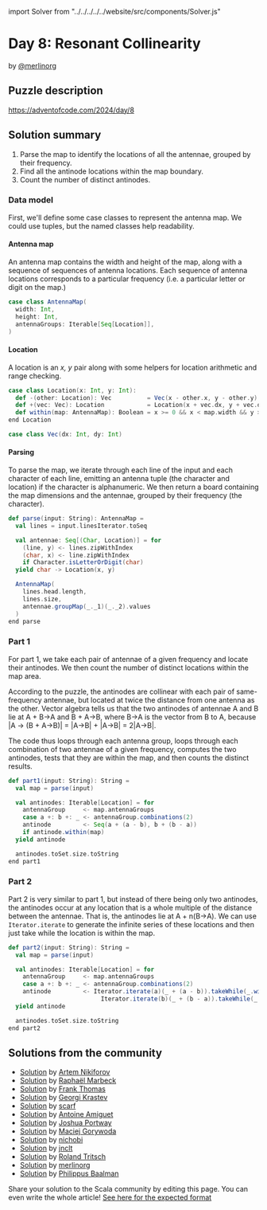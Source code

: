 import Solver from "../../../../../website/src/components/Solver.js"

# Day 8: Resonant Collinearity

by [@merlinorg](https://github.com/merlinorg)

## Puzzle description

https://adventofcode.com/2024/day/8

## Solution summary

1. Parse the map to identify the locations of all the antennae,
grouped by their frequency.
2. Find all the antinode locations within the map boundary.
3. Count the number of distinct antinodes.

### Data model

First, we'll define some case classes to represent the antenna map.
We could use tuples, but the named classes help readability.

#### Antenna map

An antenna map contains the width and height of the map, along with
a sequence of sequences of antenna locations. Each sequence of antenna
locations corresponds to a particular frequency (i.e. a particular
letter or digit on the map.)

```scala 3
case class AntennaMap(
  width: Int,
  height: Int,
  antennaGroups: Iterable[Seq[Location]],
)
```

#### Location

A location is an *x, y* pair along with some helpers for location
arithmetic and range checking.

```scala 3
case class Location(x: Int, y: Int):
  def -(other: Location): Vec          = Vec(x - other.x, y - other.y)
  def +(vec: Vec): Location            = Location(x + vec.dx, y + vec.dy)
  def within(map: AntennaMap): Boolean = x >= 0 && x < map.width && y >= 0 && y < map.height
end Location

case class Vec(dx: Int, dy: Int)
```

#### Parsing

To parse the map, we iterate through each line of the input and each
character of each line, emitting an antenna tuple (the character and
location) if the character is alphanumeric. We then return a board
containing the map dimensions and the antennae, grouped by their
frequency (the character).

```scala 3
def parse(input: String): AntennaMap =
  val lines = input.linesIterator.toSeq

  val antennae: Seq[(Char, Location)] = for
    (line, y) <- lines.zipWithIndex
    (char, x) <- line.zipWithIndex
    if Character.isLetterOrDigit(char)
  yield char -> Location(x, y)

  AntennaMap(
    lines.head.length,
    lines.size,
    antennae.groupMap(_._1)(_._2).values
  )
end parse
```

### Part 1

For part 1, we take each pair of antennae of a given frequency and locate
their antinodes. We then count the number of distinct locations within the
map area.

According to the puzzle, the antinodes are collinear with each pair of
same-frequency antennae, but located at twice the distance from one antenna
as the other. Vector algebra tells us that the two antinodes of antennae A and
B lie at A + B→A and B + A→B, where B→A is the vector from B to A, because
|A → (B + A→B)| = |A→B| + |A→B| = 2|A→B|.

The code thus loops through each antenna group, loops through each combination
of two antennae of a given frequency, computes the two antinodes, tests that
they are within the map, and then counts the distinct results.

```scala 3
def part1(input: String): String =
  val map = parse(input)

  val antinodes: Iterable[Location] = for
    antennaGroup     <- map.antennaGroups
    case a +: b +: _ <- antennaGroup.combinations(2)
    antinode         <- Seq(a + (a - b), b + (b - a))
    if antinode.within(map)
  yield antinode

  antinodes.toSet.size.toString
end part1
```

### Part 2

Part 2 is very similar to part 1, but instead of there being only two antinodes,
the antinodes occur at any location that is a whole multiple of the distance
between the antennae. That is, the antinodes lie at A + n(B→A). We can use
`Iterator.iterate` to generate the infinite series of these locations and then
just take while the location is within the map.

```scala 3
def part2(input: String): String =
  val map = parse(input)

  val antinodes: Iterable[Location] = for
    antennaGroup     <- map.antennaGroups
    case a +: b +: _ <- antennaGroup.combinations(2)
    antinode         <- Iterator.iterate(a)(_ + (a - b)).takeWhile(_.within(map)) ++
                          Iterator.iterate(b)(_ + (b - a)).takeWhile(_.within(map))
  yield antinode

  antinodes.toSet.size.toString
end part2
```


## Solutions from the community
- [Solution](https://github.com/nikiforo/aoc24/blob/main/src/main/scala/io/github/nikiforo/aoc24/D8T2.scala) by [Artem Nikiforov](https://github.com/nikiforo)
- [Solution](https://github.com/rmarbeck/advent2024/blob/main/day8/src/main/scala/Solution.scala) by [Raphaël Marbeck](https://github.com/rmarbeck)
- [Solution](https://github.com/fthomas/aoc24/blob/main/src/main/scala/Day08.scala) by [Frank Thomas](https://github.com/fthomas)
- [Solution](https://github.com/profunctor-optics/advent-2024/blob/main/src/main/scala/advent2024/Day08.scala) by [Georgi Krastev](https://github.com/joroKr21)
- [Solution](https://github.com/scarf005/aoc-scala/blob/main/2024/day08.scala) by [scarf](https://github.com/scarf005)
- [Solution](https://github.com/aamiguet/advent-2024/blob/main/src/main/scala/ch/aamiguet/advent2024/Day8.scala) by [Antoine Amiguet](https://github.com/aamiguet)
- [Solution](https://github.com/jportway/advent2024/blob/master/src/main/scala/Day8.scala) by [Joshua Portway](https://github.com/jportway)
- [Solution](https://github.com/makingthematrix/AdventOfCode2024/blob/main/src/main/scala/io/github/makingthematrix/AdventofCode2024/DayEight.scala) by [Maciej Gorywoda](https://github.com/makingthematrix)
- [Solution](https://github.com/nichobi/advent-of-code-2024/blob/main/08/solution.scala) by [nichobi](https://github.com/nichobi)
- [Solution](https://github.com/jnclt/adventofcode2024/blob/main/day08/resonant-collinearity.sc) by [jnclt](https://github.com/jnclt)
- [Solution](https://github.com/rolandtritsch/scala3-aoc-2024/blob/trunk/src/aoc2024/Day08.scala) by [Roland Tritsch](https://github.com/rolandtritsch)
- [Solution](https://github.com/merlinorg/aoc2024/blob/main/src/main/scala/Day8.scala) by [merlinorg](https://github.com/merlinorg)
- [Solution](https://github.com/Philippus/adventofcode/blob/main/src/main/scala/adventofcode2024/Day08.scala) by [Philippus Baalman](https://github.com/philippus)

Share your solution to the Scala community by editing this page.
You can even write the whole article! [See here for the expected format](https://github.com/scalacenter/scala-advent-of-code/discussions/424)
